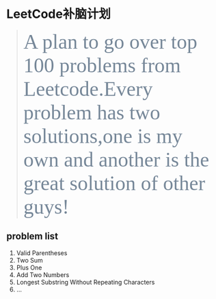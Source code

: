 # LeetCode补脑计划
> <font face="微软雅黑" color=lightslategray size=12>A plan to go over top 100 problems from Leetcode.Every problem has two solutions,one is my own and another is the great solution of other guys!</font>
## problem list
1. Valid Parentheses
2. Two Sum
3. Plus One
4. Add Two Numbers
5. Longest Substring Without Repeating Characters
6. ...
